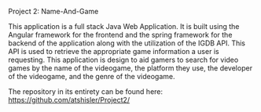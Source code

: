 Project 2: Name-And-Game

This application is a full stack Java Web Application. It is built using the Angular framework for the frontend and the spring framework for the backend of the application along with the utilization of the IGDB API. This API is used to retrieve the appropriate game information a user is requesting. This application is design to aid gamers to search for video games by the name of the videogame, the platform they use, the developer of the videogame, and the genre of the videogame. 

The repository in its entirety can be found here: https://github.com/atshisler/Project2/ 
